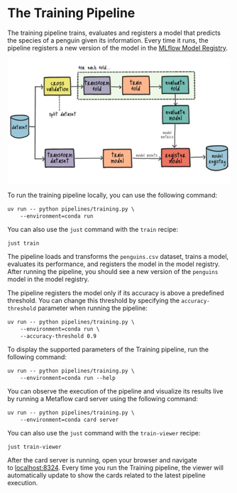 # The Training Pipeline

The training pipeline trains, evaluates and registers a model that predicts the species of a penguin given its information. Every time it runs, the pipeline registers a new version of the model in the [MLflow Model Registry](https://mlflow.org/docs/latest/model-registry.html).

![Training pipeline](.guide/training-pipeline/images/training.png)

To run the training pipeline locally, you can use the following command:

```shell
uv run -- python pipelines/training.py \
    --environment=conda run
```

You can also use the `just` command with the `train` recipe:

```shell
just train
```

The pipeline loads and transforms the `penguins.csv` dataset, trains a model, evaluates its performance, and registers the model in the model registry. After running the pipeline, you should see a new version of the `penguins` model in the model registry.

The pipeline registers the model only if its accuracy is above a predefined threshold. You can change this threshold by specifying the `accuracy-threshold` parameter when running the pipeline:

```shell
uv run -- python pipelines/training.py \ 
    --environment=conda run \
    --accuracy-threshold 0.9
```

To display the supported parameters of the Training pipeline, run the following command:

```shell
uv run -- python pipelines/training.py \
    --environment=conda run --help
```

You can observe the execution of the pipeline and visualize its results live by running a Metaflow card server using the following command:

```shell
uv run -- python pipelines/training.py \
    --environment=conda card server
```

You can also use the `just` command with the `train-viewer` recipe:

```shell
just train-viewer
```

After the card server is running, open your browser and navigate to [localhost:8324](http://localhost:8324/). Every time you run the Training pipeline, the viewer will automatically update to show the cards related to the latest pipeline execution.